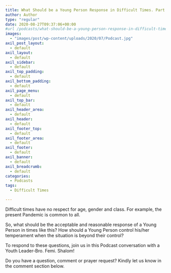 ```yaml
---
title: What Should be a Young Person Response in Difficult Times. Part 2
author: Author
type: "regular"
date: 2020-08-27T09:37:06+00:00
#url /podcasts/what-should-be-a-young-person-response-in-difficult-times-part-2/
images: 
  - "images/post/wp-content/uploads/2020/07/Podcast.jpg"
axil_post_layout:
  - default
axil_layout:
  - default
axil_sidebar:
  - default
axil_top_padding:
  - default
axil_bottom_padding:
  - default
axil_page_menu:
  - default
axil_top_bar:
  - default
axil_header_area:
  - default
axil_header:
  - default
axil_footer_top:
  - default
axil_footer_area:
  - default
axil_footer:
  - default
axil_banner:
  - default
axil_breadcrumb:
  - default
categories:
  - Podcasts
tags:
  - Difficult Times

---
```

Difficult times have no respect for age, gender and class. For example, the present Pandemic is common to all.

So, what should be the acceptable and reasonable response of a Young Person in times like this? How should a Young Person control his/her temperament when the situation is beyond their control?

To respond to these questions, join us in this Podcast conversation with a Youth Leader-Bro. Femi. Shalom!

Do you have a question, comment or prayer request? Kindly let us know in the comment section below.